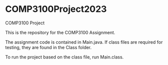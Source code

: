 # COMP3100Project2023
COMP3100 Project

This is the repository for the COMP3100 Assignment.

The assignment code is contained in Main.java. If class files are required for testing, they are found in the Class folder. 

To run the project based on the class file, run Main.class.
